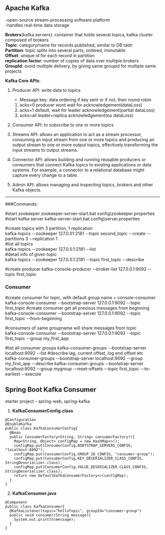 ## Apache Kafka  
-open-source stream-processing software platform  
-handles real-time data storage   

**Brokers**(kafka servers): container that holds several topics, kafka cluster composed of brokers      
**Topic**: category/name for records published, similar to DB tablr    
**Partition**: topic splits into several parts, ordered, immutable  
**Offset**: unique id for each record in partition  
**replication factor**: number of copies of data over multiple brokers  
**GroupId**: avoid multiple delivery, by giving same groupid for multiple same projects    



**Kafka Core APIs**:  
1. Producer API: write data to topics    
	- Message key: data ordering if key sent or if not, then round robin    
	1. acks=0 producer wont wait for acknowledgement(dataLoss)  
	2. acks=1 default, wait for leader acknowledgement(partial dataLoss)    
	3. acks=all leader+replica acknowledgement(no dataLoss)  
	
2. Consumer API: to subscribe to one or more topics  
3. Streams API: 
allows an application to act as a stream processor, 
consuming an input stream from one or more topics and producing an output stream to one or more output topics, 
effectively transforming the input streams to output streams.
4. Connector API: allows building and running reusable producers or consumers that connect Kafka topics to existing applications or data systems. For example, a connector to a relational database might capture every change to a table.
5. Admin API: allows managing and inspecting topics, brokers and other Kafka objects. 

---

###Commands:

#start zookeeper
zookeeper-server-start.bat config\zookeeper.properties
#start kafka server
kafka-server-start.bat config\server.properties

#create topics with 3 partition, 1 replication    
kafka-topics --zookeeper 127.0.01:2181 --topic second_topic --create --partitions 3 --replication 1  
#list all topics   
kafka-topics --zookeeper 127.0.0.1:2181 --list  
#detail info of given topic  
kafka-topics --zookeeper 127.0.0.1:2181 --topic first_topic --describe   

#create producer 
kafka-console-producer --broker-list 127.0.0.1:9092 --topic first_topic
 
### Consumer
#create consumer for topic, with default group name = console-consumer <id>   
kafka-console-consumer --bootstrap-server 127.0.0.1:9092 --topic first_topic
#create consumer get all previous messages from beginning 
kafka-console-consumer --bootstrap-server 127.0.0.1:9092 --topic first_topic --from-beginning

#consumers of same groupname will share messages from topic    
kafka-console-consumer --bootstrap-server 127.0.0.1:9092 --topic first_topic --group my_first_app

#list all consumer groups
kafka-consumer-groups --bootstrap-server localhost:9092 --list
#describe lag, current offset, log end offset etc   
kafka-consumer-groups --bootstrap-server localhost:9092 --group my_first_app --describe
kafka-consumer-groups --bootstrap-server localhost:9092 --group mygroup --reset-offsets --topic first_topic  --to-earliest --execute 

	
## Spring Boot Kafka Consumer  
starter project - spring-web, spring-kafka  

1. **KafkaConsumerConfig.class**
```
@Configuration
@EnableKafka
public class KafkaConsumerConfig{
  @Bean
  public ConsumerFactory<String, String> consumerFactory(){
    Map<String, Object> configMap = new HashMap<>();
    configMap.put(ConsumerConfig.BOOTSTRAP_SERVERS_CONFIG, "localhost:8092");
    configMap.put(ConsumerConfig.GROUP_ID_CONFIG, "consumer-group");
    configMap.put(ConsumerConfig.KEY_DESERIALIZER_CLASS_CONFIG, StringDeserializer.class);
    configMap.put(ConsumerConfig.VALUE_DESERIALIZER_CLASS_CONFIG, StringDeserializer.class);
    return new DefaultKafkaConsumerFactory<>(configMap);	
  }
}
```
2. **KafkaConsumer.java**  
```
@Component
public class KafkaConsumer{
  @KafkaListener(topic="helloTopic", groupId="consumer-group")
  public void consumer(String message){
    System.out.println(message);
  }
}
```
